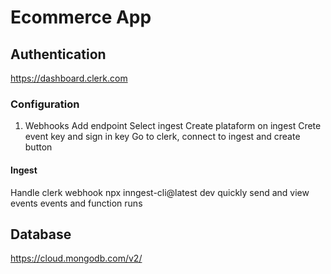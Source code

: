 # Ecommerce App

## Authentication
https://dashboard.clerk.com
### Configuration
1. Webhooks
Add endpoint
Select ingest
Create plataform on ingest
Crete event key and sign in key
Go to clerk, connect to ingest
and create button
#### Ingest
Handle clerk webhook
npx inngest-cli@latest dev
 quickly send and view events events and function runs 

## Database
https://cloud.mongodb.com/v2/